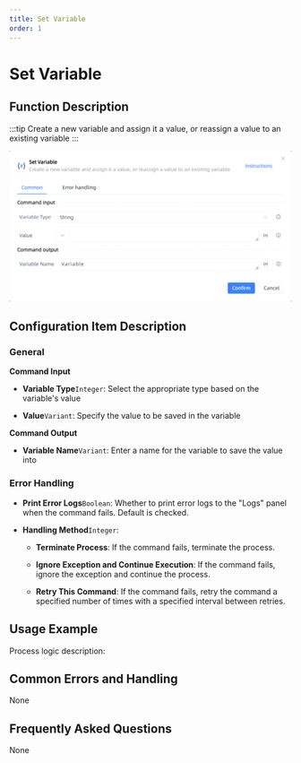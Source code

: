```yaml
---
title: Set Variable
order: 1
---
```


# Set Variable

## Function Description

:::tip 
Create a new variable and assign it a value, or reassign a value to an existing variable
:::

![Set Variable](../../assets/Set%20Variable_command.png)

## Configuration Item Description

### General

**Command Input**

- **Variable Type**`Integer`: Select the appropriate type based on the variable's value

- **Value**`Variant`: Specify the value to be saved in the variable


**Command Output**

- **Variable Name**`Variant`: Enter a name for the variable to save the value into

### Error Handling

- **Print Error Logs**`Boolean`: Whether to print error logs to the "Logs" panel when the command fails. Default is checked. 

- **Handling Method**`Integer`:

    - **Terminate Process**: If the command fails, terminate the process.

    - **Ignore Exception and Continue Execution**: If the command fails, ignore the exception and continue the process.

    - **Retry This Command**: If the command fails, retry the command a specified number of times with a specified interval between retries.

## Usage Example

Process logic description:

## Common Errors and Handling

None

## Frequently Asked Questions

None

